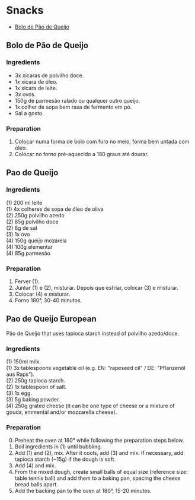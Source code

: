 # Snacks

- [Bolo de Pão de Queijo](#bolo-de-pão-de-queijo)

## Bolo de Pão de Queijo

### Ingredients

- 3x xicaras de polvilho doce.
- 1x xicara de óleo.
- 1x xicara de leite.
- 3x ovos.
- 150g de parmesão ralado ou qualquer outro queijo.
- 1x colher de sopa bem rasa de fermento em pó.
- Sal a gosto.

### Preparation

1. Colocar numa forma de bolo com furo no meio, forma bem untada com óleo.
2. Colocar no forno pré-aquecido a 180 graus até dourar.

## Pao de Queijo

### Ingredients

(1) 200 ml leite\
(1) 4x colheres de sopa de óleo de oliva\
(2) 250g polvilho azedo\
(2) 85g polvilho doce\
(2) 6g de sal\
(3) 1x ovo\
(4) 150g queijo mozarela\
(4) 100g elementar\
(4) 85g parmesão

### Preparation

1. Ferver (1).
2. Juntar (1) e (2), misturar. Depois que esfriar, colocar (3) e misturar.
3. Colocar (4) e misturar.
4. Forno 180°, 30-40 minutos.

## Pao de Queijo European

Pão de Queijo that uses tapioca starch instead of polvilho azedo/doce.

### Ingredients

(1) 150ml milk.\
(1) 3x tablespoons vegetable oil (e.g. EN: "rapeseed oil" / DE: "Pflanzenöl aus Raps").\
(2) 250g tapioca starch.\
(2) 1x tablespoon of salt.\
(3) 1x egg.\
(3) 5g baking powder.\
(4) 250g grated cheese (it can be one type of cheese or a mixture of gouda, emmental and/or mozzarella cheese).

### Preparation

0. Preheat the oven at 180° while following the preparation steps below.
1. Boil ingredients in (1) until bubbling.
2. Add (1) and (2), mix. After it cools, add (3) and mix. If necessary, add tapioca starch (~15g) if the dough is soft.
3. Add (4) and mix.
4. From the mixed dough, create small balls of equal size (reference size: table tennis ball) and add them to a baking pan, spacing the cheese bread balls apart.
5. Add the backing pan to the oven at 180°, 15-20 minutes.
